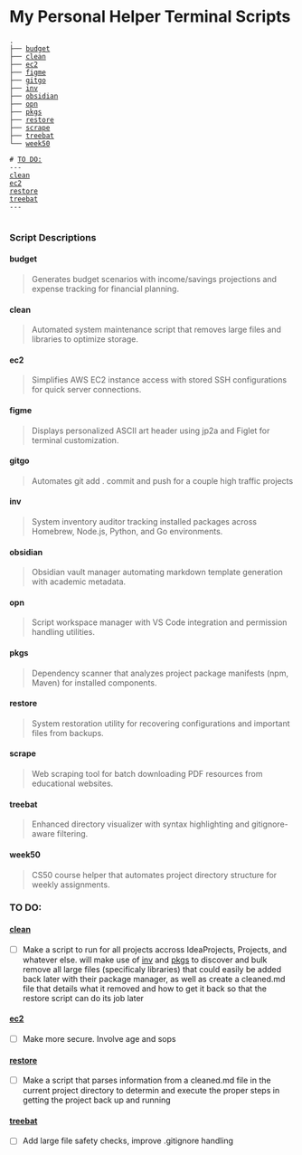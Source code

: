 # My Personal Helper Terminal Scripts

[//]: # (Tree with anchor links - use HTML to preserve formatting)
<pre class="highlight"><code>.
├── <a href="#budget">budget</a>
├── <a href="#clean">clean</a>
├── <a href="#ec2">ec2</a>
├── <a href="#figme">figme</a>
├── <a href="#gitgo">gitgo</a>
├── <a href="#inv">inv</a>
├── <a href="#obsidian">obsidian</a>
├── <a href="#opn">opn</a>
├── <a href="#pkgs">pkgs</a>
├── <a href="#restore">restore</a>
├── <a href="#scrape">scrape</a>
├── <a href="#treebat">treebat</a>
└── <a href="#week50">week50</a>

# </span><a href="#todo">TO DO:</a>
---
<a href="#clean">clean</a>
<a href="#todo-ec2">ec2</a>
<a href="#restore">restore</a>
<a href="#todo-treebat">treebat</a>
---

</code></pre>

### Script Descriptions

#### budget
> Generates budget scenarios with income/savings projections and expense tracking for financial planning.

#### clean
> Automated system maintenance script that removes large files and libraries to optimize storage.

#### ec2
> Simplifies AWS EC2 instance access with stored SSH configurations for quick server connections.

#### figme
> Displays personalized ASCII art header using jp2a and Figlet for terminal customization.

#### gitgo
> Automates git add . commit and push for a couple high traffic projects

#### inv
> System inventory auditor tracking installed packages across Homebrew, Node.js, Python, and Go environments.

#### obsidian
> Obsidian vault manager automating markdown template generation with academic metadata.

#### opn
> Script workspace manager with VS Code integration and permission handling utilities.

#### pkgs
> Dependency scanner that analyzes project package manifests (npm, Maven) for installed components.

#### restore
> System restoration utility for recovering configurations and important files from backups.

#### scrape
> Web scraping tool for batch downloading PDF resources from educational websites.

#### treebat
> Enhanced directory visualizer with syntax highlighting and gitignore-aware filtering.

#### week50
> CS50 course helper that automates project directory structure for weekly assignments.

### <span id="todo"></span>TO DO:

#### <span id="clean"></span><a href="#clean">clean</a>
- [ ] Make a script to run for all projects accross IdeaProjects, Projects, and whatever else. will make use of <a href="#inv">inv</a> and <a href="#pkgs">pkgs</a> to discover and bulk remove all large files (specificaly libraries) that could easily be added back later with their package manager, as well as create a cleaned.md file that details what it removed and how to get it back so that the restore script can do its job later

#### <span id="todo-ec2"></span><a href="#ec2">ec2</a>
- [ ] Make more secure. Involve age and sops

#### <span id="restore"></span><a href="#restore">restore</a>
- [ ] Make a script that parses information from a cleaned.md file in the current project directory to determin and execute the proper steps in getting the project back up and running

#### <span id="todo-treebat"></span><a href="#treebat">treebat</a>
- [ ] Add large file safety checks, improve .gitignore handling